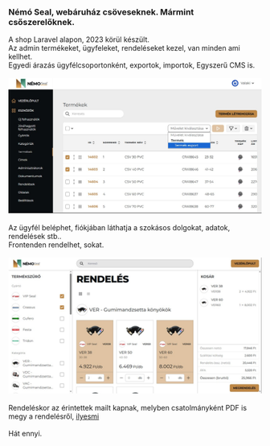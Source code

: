 ### Némó Seal, webáruház csöveseknek. Mármint csőszerelőknek.
A shop Laravel alapon, 2023 körül készült.  
Az admin termékeket, ügyfeleket, rendeléseket kezel, van minden ami kellhet.  
Egyedi árazás ügyfélcsoportonként, exportok, importok, Egyszerű CMS is.<br/><br/>
![Admin.](public/storage/ss_00.jpg)<br/>
<br/>
Az ügyfél beléphet, fiókjában láthatja a szokásos dolgokat, adatok, rendelések stb..  
Frontenden rendelhet, sokat.<br/><br/>
![Frontend.](public/storage/ss_01.jpg)<br/>
<br/>
Rendeléskor az érintettek mailt kapnak, melyben csatolmányként PDF is megy a rendelésről, 
[ilyesmi](public/storage/pdf/Rendelés_100.pdf)<br/>
<br/>
Hát ennyi.  
